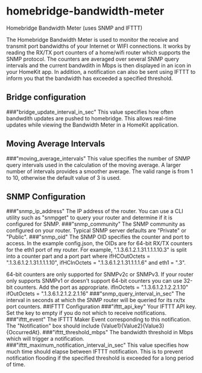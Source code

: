# homebridge-bandwidth-meter
Homebridge Bandwidth Meter (uses SNMP and IFTTT)

The Homebridge Bandwidth Meter is used to monitor the receive and transmit port bandwidths of your Internet or WIFI connections. It works by reading the RX/TX port counters of a home/wifi router which supports the SNMP protocol. The counters are averaged over several SNMP query intervals and the current bandwdith in Mbps is then displayed in an icon in your HomeKit app. In addition, a notification can also be sent using IFTTT to inform you that the bandwidth has exceeded a specified threshold. 
## Bridge configuration
###"bridge_update_interval_in_sec"
This value specifies how often bandwdith updates are pushed to homebridge. This allows real-time updates while viewing the Bandwidth Meter in a HomeKit application. 
## Moving Average Intervals
###"moving_average_intervals"
This value specifies the number of SNMP query intervals used in the calculation of the moving average. A larger number of intervals provides a smoother average. The valid range is from 1 to 10, otherwise the default value of 3 is used.
## SNMP Configuration
###"snmp_ip_address"
The IP address of the router. You can use a CLI utility such as "snmpget" to query your router and determine if it is configured for SNMP. 
###"snmp_community"
The SNMP community as configured on your router. Typical SNMP server defaults are "Private" or "Public". 
###"snmp_oid"
The SNMP OID specifies the counter and port to access. In the example config.json, the OIDs are for 64-bit RX/TX counters for the eth1 port of my router. For example, ".1.3.6.1.2.1.31.1.1.1.10.3" is split into a counter part and a port part where 
ifHCOutOctets = ".1.3.6.1.2.1.31.1.1.1.10", ifHCInOctets = ".1.3.6.1.2.1.31.1.1.1.6" and eth1 = ".3".

64-bit counters are only supported for SNMPv2c or SNMPv3. If your router only supports SNMPv1 or doesn't support 64-bit counters you can use 32-bit counters. Add the port as appropriate.
ifInOctets = ".1.3.6.1.2.1.2.2.1.10"
ifOutOctets = ".1.3.6.1.2.1.2.2.1.16"
###"snmp_query_interval_in_sec"
The interval in seconds at which the SNMP router will be queried for its rx/tx port counters. 
##IFTTT Configuration
###"ifttt_api_key"
Your IFTTT API key. Set the key to empty if you do not which to receive notifications.
###"ifttt_event"
The IFTTT Maker Event corresponding to this notification. The "Notification" box should include {Value1}{Value2}{Value3}{OccurredAt}.
###"ifttt_threshold_mbps"
The bandwidth threshold in Mbps which will trigger a notification.
###"ifttt_maximum_notification_interval_in_sec"
This value specifies how much time should elapse between IFTTT notification. This is to prevent notification flooding if the specified threshold is exceeded for a long period of time.
